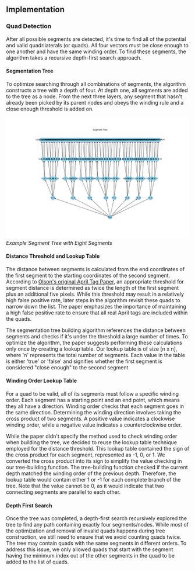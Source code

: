 ## Implementation

###  Quad Detection

After all possible segments are detected, it's time to find all of the potential and valid quadrilaterals (or quads). All four vectors must be close enough to one another and have the same winding order. To find these segments, the algorithm takes a recursive depth-first search approach.

#### Segmentation Tree
To optimize searching through all combinations of segments, the algorithm constructs a tree with a depth of four. At depth one, all segments are added to the tree as a node. From the next three layers, any segment that hasn't already been picked by its parent nodes and obeys the winding rule and a close enough threshold is added on.

![Example Segment Tree with Eight Segments](images/report/example_tree.png)
*Example Segment Tree with Eight Segments*

#### Distance Threshold and Lookup Table
The distance between segments is calculated from the end coordinates of the first segment to the starting coordinates of the second segment. According to [Olson's original April Tag Paper](https://april.eecs.umich.edu/media/pdfs/olson2011tags.pdf), an appropriate threshold for segment distance is determined as twice the length of the first segment plus an additional five pixels. While this threshold may result in a relatively high false positive rate, later steps in the algorithm revisit these quads to narrow down the list. The paper emphasizes the importance of maintaining a high false positive rate to ensure that all real April tags are included within the quads.

The segmentation tree building algorithm references the distance between segments and checks if it's under the threshold a large number of times. To optimize the algorithm, the paper suggests performing these calculations only once by creating a lookup table. Our lookup table is of size [n x n], where 'n' represents the total number of segments. Each value in the table is either 'true' or 'false' and signifies whether the first segment is considered "close enough" to the second segment

#### Winding Order Lookup Table
For a quad to be valid, all of its segments must follow a specific winding order. Each segment has a starting point and an end point, which means they all have a direction. Winding order checks that each segment goes in the same direction. Determining the winding direction involves taking the cross product of two segments. A positive value indicates a clockwise winding order, while a negative value indicates a counterclockwise order.

While the paper didn't specify the method used to check winding order when building the tree, we decided to reuse the lookup table technique employed for the distance threshold. This lookup table contained the sign of the cross product for each segment, represented as -1, 0, or 1. We converted the cross product into its sign to simplify the value checking in our tree-building function. The tree-building function checked if the current depth matched the winding order of the previous depth. Therefore, the lookup table would contain either 1 or -1 for each complete branch of the tree. Note that the value cannot be 0, as it would indicate that two connecting segments are parallel to each other.

#### Depth First Search
Once the tree was completed, a depth-first search recursively explored the tree to find any path containing exactly four segments/nodes. While most of the optimization and removal of invalid quads happens during tree construction, we still need to ensure that we avoid counting quads twice. The tree may contain quads with the same segments in different orders. To address this issue, we only allowed quads that start with the segment having the minimum index out of the other segments in the quad to be added to the list of quads.

